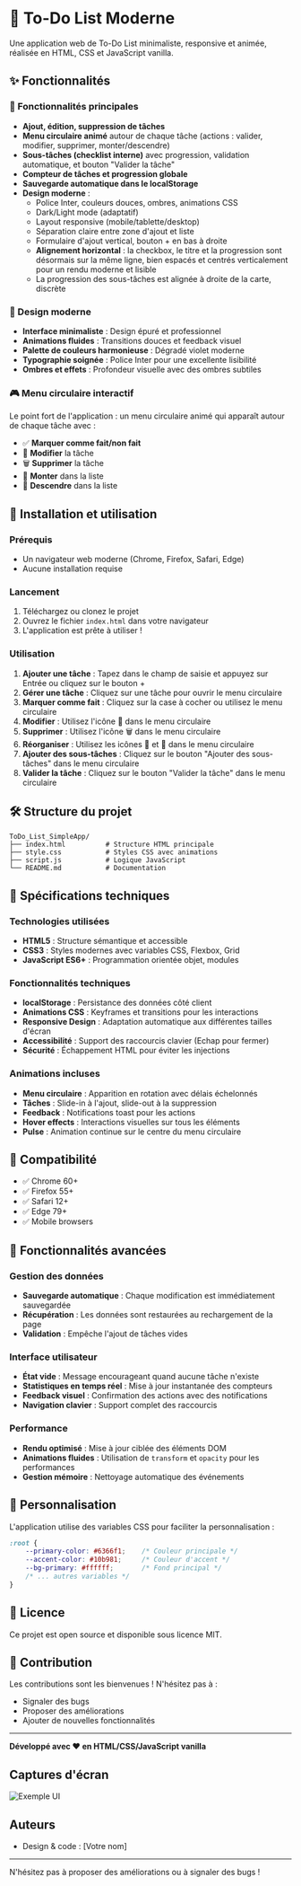 # 📝 To-Do List Moderne

Une application web de To-Do List minimaliste, responsive et animée, réalisée en HTML, CSS et JavaScript vanilla.

## ✨ Fonctionnalités

### 🎯 Fonctionnalités principales
- **Ajout, édition, suppression de tâches**
- **Menu circulaire animé** autour de chaque tâche (actions : valider, modifier, supprimer, monter/descendre)
- **Sous-tâches (checklist interne)** avec progression, validation automatique, et bouton "Valider la tâche"
- **Compteur de tâches et progression globale**
- **Sauvegarde automatique dans le localStorage**
- **Design moderne** :
  - Police Inter, couleurs douces, ombres, animations CSS
  - Dark/Light mode (adaptatif)
  - Layout responsive (mobile/tablette/desktop)
  - Séparation claire entre zone d'ajout et liste
  - Formulaire d'ajout vertical, bouton + en bas à droite
  - **Alignement horizontal** : la checkbox, le titre et la progression sont désormais sur la même ligne, bien espacés et centrés verticalement pour un rendu moderne et lisible
  - La progression des sous-tâches est alignée à droite de la carte, discrète

### 🎨 Design moderne
- **Interface minimaliste** : Design épuré et professionnel
- **Animations fluides** : Transitions douces et feedback visuel
- **Palette de couleurs harmonieuse** : Dégradé violet moderne
- **Typographie soignée** : Police Inter pour une excellente lisibilité
- **Ombres et effets** : Profondeur visuelle avec des ombres subtiles

### 🎮 Menu circulaire interactif
Le point fort de l'application : un menu circulaire animé qui apparaît autour de chaque tâche avec :
- ✅ **Marquer comme fait/non fait**
- 📝 **Modifier** la tâche
- 🗑️ **Supprimer** la tâche
- 🔼 **Monter** dans la liste
- 🔽 **Descendre** dans la liste

## 🚀 Installation et utilisation

### Prérequis
- Un navigateur web moderne (Chrome, Firefox, Safari, Edge)
- Aucune installation requise

### Lancement
1. Téléchargez ou clonez le projet
2. Ouvrez le fichier `index.html` dans votre navigateur
3. L'application est prête à utiliser !

### Utilisation
1. **Ajouter une tâche** : Tapez dans le champ de saisie et appuyez sur Entrée ou cliquez sur le bouton +
2. **Gérer une tâche** : Cliquez sur une tâche pour ouvrir le menu circulaire
3. **Marquer comme fait** : Cliquez sur la case à cocher ou utilisez le menu circulaire
4. **Modifier** : Utilisez l'icône 📝 dans le menu circulaire
5. **Supprimer** : Utilisez l'icône 🗑️ dans le menu circulaire
6. **Réorganiser** : Utilisez les icônes 🔼 et 🔽 dans le menu circulaire
7. **Ajouter des sous-tâches** : Cliquez sur le bouton "Ajouter des sous-tâches" dans le menu circulaire
8. **Valider la tâche** : Cliquez sur le bouton "Valider la tâche" dans le menu circulaire

## 🛠️ Structure du projet

```
ToDo_List_SimpleApp/
├── index.html          # Structure HTML principale
├── style.css           # Styles CSS avec animations
├── script.js           # Logique JavaScript
└── README.md           # Documentation
```

## 🎨 Spécifications techniques

### Technologies utilisées
- **HTML5** : Structure sémantique et accessible
- **CSS3** : Styles modernes avec variables CSS, Flexbox, Grid
- **JavaScript ES6+** : Programmation orientée objet, modules

### Fonctionnalités techniques
- **localStorage** : Persistance des données côté client
- **Animations CSS** : Keyframes et transitions pour les interactions
- **Responsive Design** : Adaptation automatique aux différentes tailles d'écran
- **Accessibilité** : Support des raccourcis clavier (Echap pour fermer)
- **Sécurité** : Échappement HTML pour éviter les injections

### Animations incluses
- **Menu circulaire** : Apparition en rotation avec délais échelonnés
- **Tâches** : Slide-in à l'ajout, slide-out à la suppression
- **Feedback** : Notifications toast pour les actions
- **Hover effects** : Interactions visuelles sur tous les éléments
- **Pulse** : Animation continue sur le centre du menu circulaire

## 📱 Compatibilité

- ✅ Chrome 60+
- ✅ Firefox 55+
- ✅ Safari 12+
- ✅ Edge 79+
- ✅ Mobile browsers

## 🎯 Fonctionnalités avancées

### Gestion des données
- **Sauvegarde automatique** : Chaque modification est immédiatement sauvegardée
- **Récupération** : Les données sont restaurées au rechargement de la page
- **Validation** : Empêche l'ajout de tâches vides

### Interface utilisateur
- **État vide** : Message encourageant quand aucune tâche n'existe
- **Statistiques en temps réel** : Mise à jour instantanée des compteurs
- **Feedback visuel** : Confirmation des actions avec des notifications
- **Navigation clavier** : Support complet des raccourcis

### Performance
- **Rendu optimisé** : Mise à jour ciblée des éléments DOM
- **Animations fluides** : Utilisation de `transform` et `opacity` pour les performances
- **Gestion mémoire** : Nettoyage automatique des événements

## 🔧 Personnalisation

L'application utilise des variables CSS pour faciliter la personnalisation :

```css
:root {
    --primary-color: #6366f1;    /* Couleur principale */
    --accent-color: #10b981;     /* Couleur d'accent */
    --bg-primary: #ffffff;       /* Fond principal */
    /* ... autres variables */
}
```

## 📄 Licence

Ce projet est open source et disponible sous licence MIT.

## 🤝 Contribution

Les contributions sont les bienvenues ! N'hésitez pas à :
- Signaler des bugs
- Proposer des améliorations
- Ajouter de nouvelles fonctionnalités

---

**Développé avec ❤️ en HTML/CSS/JavaScript vanilla** 

## Captures d'écran
![Exemple UI](screenshot.png)

## Auteurs
- Design & code : [Votre nom]

---

N'hésitez pas à proposer des améliorations ou à signaler des bugs ! 